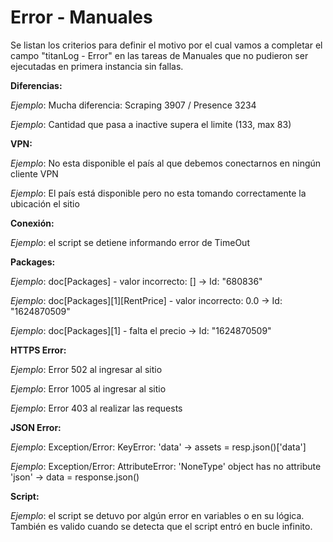 # Error - Manuales

Se listan los criterios para definir el motivo por el cual vamos a completar el campo "titanLog - Error" en las tareas de Manuales que no pudieron ser ejecutadas en primera instancia sin fallas.

  

**Diferencias:**

_Ejemplo_: Mucha diferencia: Scraping 3907 / Presence 3234

_Ejemplo_: Cantidad que pasa a inactive supera el limite (133, max 83)

  

**VPN:**

_Ejemplo_: No esta disponible el país al que debemos conectarnos en ningún cliente VPN

_Ejemplo_: El país está disponible pero no esta tomando correctamente la ubicación el sitio

  

**Conexión:**

_Ejemplo_: el script se detiene informando error de TimeOut

  

**Packages:**

_Ejemplo_: doc\[Packages\] - valor incorrecto: \[\] -> Id: "680836"

_Ejemplo_: doc\[Packages\]\[1\]\[RentPrice\] - valor incorrecto: 0.0 -> Id: "1624870509"

_Ejemplo_: doc\[Packages\]\[1\] - falta el precio -> Id: "1624870509"

  

**HTTPS Error:**

_Ejemplo_: Error 502 al ingresar al sitio

_Ejemplo_: Error 1005 al ingresar al sitio

_Ejemplo_: Error 403 al realizar las requests

  

**JSON Error:**

_Ejemplo_: Exception/Error: KeyError: 'data' -> assets = resp.json()\['data'\]

_Ejemplo_: Exception/Error: AttributeError: 'NoneType' object has no attribute 'json' -> data = response.json()

  

**Script:**

_Ejemplo_: el script se detuvo por algún error en variables o en su lógica. También es valido cuando se detecta que el script entró en bucle infinito.